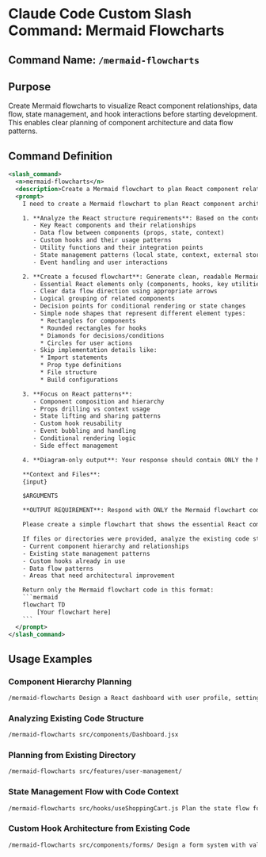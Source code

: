 # Claude Code Custom Slash Command: Mermaid Flowcharts

## Command Name: `/mermaid-flowcharts`

## Purpose

Create Mermaid flowcharts to visualize React component relationships, data flow, state management, and hook interactions before starting development. This enables clear planning of component architecture and data flow patterns.

## Command Definition

````xml
<slash_command>
  <n>mermaid-flowcharts</n>
  <description>Create a Mermaid flowchart to plan React component relationships, data flow, and state management</description>
  <prompt>
    I need to create a Mermaid flowchart to plan React component architecture and data flow. Please help me:

    1. **Analyze the React structure requirements**: Based on the context or description I provide, identify:
       - Key React components and their relationships
       - Data flow between components (props, state, context)
       - Custom hooks and their usage patterns
       - Utility functions and their integration points
       - State management patterns (local state, context, external stores)
       - Event handling and user interactions

    2. **Create a focused flowchart**: Generate clean, readable Mermaid syntax with:
       - Essential React elements only (components, hooks, key utilities)
       - Clear data flow direction using appropriate arrows
       - Logical grouping of related components
       - Decision points for conditional rendering or state changes
       - Simple node shapes that represent different element types:
         * Rectangles for components
         * Rounded rectangles for hooks
         * Diamonds for decisions/conditions
         * Circles for user actions
       - Skip implementation details like:
         * Import statements
         * Prop type definitions
         * File structure
         * Build configurations

    3. **Focus on React patterns**:
       - Component composition and hierarchy
       - Props drilling vs context usage
       - State lifting and sharing patterns
       - Custom hook reusability
       - Event bubbling and handling
       - Conditional rendering logic
       - Side effect management

    4. **Diagram-only output**: Your response should contain ONLY the Mermaid flowchart code block. No additional text, explanations, or analysis.

    **Context and Files**:
    {input}

    $ARGUMENTS

    **OUTPUT REQUIREMENT**: Respond with ONLY the Mermaid flowchart code. No explanations, no analysis, no additional text. Just the clean Mermaid syntax that can be directly used.

    Please create a simple flowchart that shows the essential React component relationships and data flow. Focus on the core architecture and how data moves through the application. This is the PLANNING phase - show the main component structure and interaction patterns.

    If files or directories were provided, analyze the existing code structure to understand:
    - Current component hierarchy and relationships
    - Existing state management patterns
    - Custom hooks already in use
    - Data flow patterns
    - Areas that need architectural improvement

    Return only the Mermaid flowchart code in this format:
    ```mermaid
    flowchart TD
        [Your flowchart here]
    ```
  </prompt>
</slash_command>
````

## Usage Examples

### Component Hierarchy Planning

```bash
/mermaid-flowcharts Design a React dashboard with user profile, settings panel, and data visualization widgets
```

### Analyzing Existing Code Structure

```bash
/mermaid-flowcharts src/components/Dashboard.jsx
```

### Planning from Existing Directory

```bash
/mermaid-flowcharts src/features/user-management/
```

### State Management Flow with Code Context

```bash
/mermaid-flowcharts src/hooks/useShoppingCart.js Plan the state flow for a shopping cart with product list, cart items, and checkout process
```

### Custom Hook Architecture from Existing Code

```bash
/mermaid-flowcharts src/components/forms/ Design a form system with validation hooks, input components, and error handling
```
